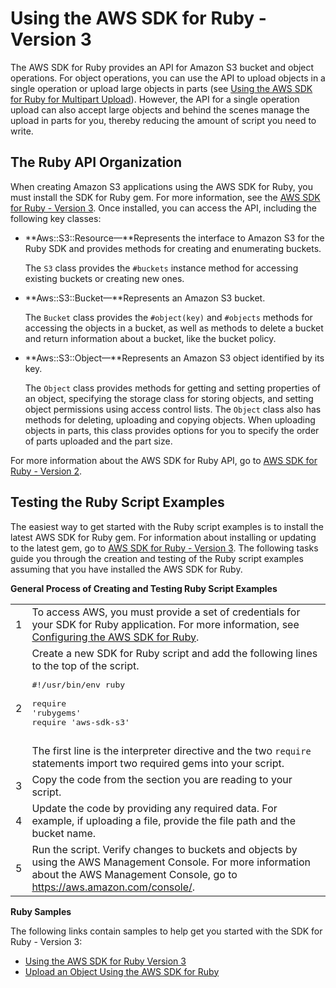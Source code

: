 # Using the AWS SDK for Ruby \- Version 3<a name="UsingTheMPRubyAPI"></a>

The AWS SDK for Ruby provides an API for Amazon S3 bucket and object operations\. For object operations, you can use the API to upload objects in a single operation or upload large objects in parts \(see [Using the AWS SDK for Ruby for Multipart Upload](uploadobjusingmpu-ruby-sdk.md)\)\. However, the API for a single operation upload can also accept large objects and behind the scenes manage the upload in parts for you, thereby reducing the amount of script you need to write\.

## The Ruby API Organization<a name="RubyAPIOrganization"></a>

When creating Amazon S3 applications using the AWS SDK for Ruby, you must install the SDK for Ruby gem\. For more information, see the [AWS SDK for Ruby \- Version 3](http://docs.aws.amazon.com/sdkforruby/api/index.html)\. Once installed, you can access the API, including the following key classes: 
+ **Aws::S3::Resource—**Represents the interface to Amazon S3 for the Ruby SDK and provides methods for creating and enumerating buckets\. 

  The `S3` class provides the `#buckets` instance method for accessing existing buckets or creating new ones\.
+ **Aws::S3::Bucket—**Represents an Amazon S3 bucket\.  

  The `Bucket` class provides the `#object(key)` and `#objects` methods for accessing the objects in a bucket, as well as methods to delete a bucket and return information about a bucket, like the bucket policy\.
+ **Aws::S3::Object—**Represents an Amazon S3 object identified by its key\.

  The `Object` class provides methods for getting and setting properties of an object, specifying the storage class for storing objects, and setting object permissions using access control lists\. The `Object` class also has methods for deleting, uploading and copying objects\. When uploading objects in parts, this class provides options for you to specify the order of parts uploaded and the part size\.

For more information about the AWS SDK for Ruby API, go to [AWS SDK for Ruby \- Version 2](http://docs.aws.amazon.com/sdkforruby/api/index.html)\.

## Testing the Ruby Script Examples<a name="TestingRubySamples"></a>

The easiest way to get started with the Ruby script examples is to install the latest AWS SDK for Ruby gem\. For information about installing or updating to the latest gem, go to [AWS SDK for Ruby \- Version 3](http://docs.aws.amazon.com/sdkforruby/api/index.html)\. The following tasks guide you through the creation and testing of the Ruby script examples assuming that you have installed the AWS SDK for Ruby\.


**General Process of Creating and Testing Ruby Script Examples**  

|  |  | 
| --- |--- |
|  1  |  To access AWS, you must provide a set of credentials for your SDK for Ruby application\. For more information, see [ Configuring the AWS SDK for Ruby](http://docs.aws.amazon.com//sdk-for-ruby/v2/developer-guide/setup-config.html)\.   | 
|  2  |  Create a new SDK for Ruby script and add the following lines to the top of the script\.  <pre>#!/usr/bin/env ruby<br /><br />require 'rubygems'<br />require 'aws-sdk-s3'<br />								</pre> The first line is the interpreter directive and the two `require` statements import two required gems into your script\.  | 
|  3  |  Copy the code from the section you are reading to your script\.   | 
|  4  | Update the code by providing any required data\. For example, if uploading a file, provide the file path and the bucket name\. | 
|  5  |  Run the script\. Verify changes to buckets and objects by using the AWS Management Console\. For more information about the AWS Management Console, go to [https://aws\.amazon\.com/console/](https://aws.amazon.com/console/)\.  | 

**Ruby Samples**

The following links contain samples to help get you started with the SDK for Ruby \- Version 3:
+ [Using the AWS SDK for Ruby Version 3](create-bucket-get-location-example.md#create-bucket-get-location-ruby)
+ [Upload an Object Using the AWS SDK for Ruby](UploadObjSingleOpRuby.md)